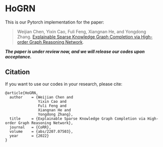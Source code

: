 # HoGRN

This is our Pytorch implementation for the paper:

>Weijian Chen, Yixin Cao, Fuli Feng, Xiangnan He, and Yongdong Zhang. [Explainable Sparse Knowledge Graph Completion via High-order Graph Reasoning Network](https://arxiv.org/abs/2207.07503).

***The paper is under review now, and we will release our codes upon acceptance.***

## Citation 
If you want to use our codes in your research, please cite:
```
@article{HoGRN,
  author    = {Weijian Chen and
               Yixin Cao and
               Fuli Feng and
               Xiangnan He and
               Yongdong Zhang},
  title     = {Explainable Sparse Knowledge Graph Completion via High-order Graph Reasoning Network},
  journal   = {CoRR},
  volume    = {abs/2207.07503},
  year      = {2022}
}
```

